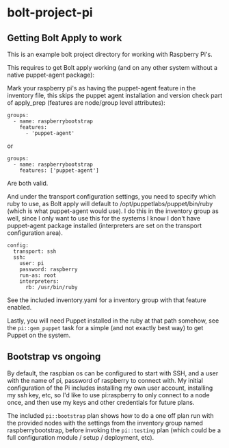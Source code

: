 bolt-project-pi
==============

Getting Bolt Apply to work
-----------

This is an example bolt project directory for working with Raspberry Pi's.

This requires to get Bolt apply working (and on any other system without a native puppet-agent package):

Mark your raspberry pi's as having the puppet-agent feature in the inventory file, this skips the puppet agent installation and version check part of apply_prep (features are node/group level attributes):

```
groups:
  - name: raspberrybootstrap
    features:
      - 'puppet-agent'
```

or

```
groups:
  - name: raspberrybootstrap
    features: ['puppet-agent']
```

Are both valid.

And under the transport configuration settings, you need to specify which ruby to use, as Bolt apply will default to /opt/puppetlabs/puppet/bin/ruby (which is what puppet-agent would use). I do this in the inventory group as well, since I only want to use this for the systems I know I don't have puppet-agent package installed (interpreters are set on the transport configuration area).

```
config:
  transport: ssh
  ssh:
    user: pi
    password: raspberry
    run-as: root
    interpreters:
      rb: /usr/bin/ruby
```

See the included inventory.yaml for a inventory group with that feature enabled.


Lastly, you will need Puppet installed in the ruby at that path somehow, see the `pi::gem_puppet` task for a simple (and not exactly best way) to get Puppet on the system.

Bootstrap vs ongoing
-----------
By default, the raspbian os can be configured to start with SSH, and a user with the name of pi, password of raspberry to connect with. My initial configuration of the Pi includes installing my own user account, installing my ssh key, etc, so I'd like to use pi:raspberry to only connect to a node once, and then use my keys and other credentials for future plans.

The included `pi::bootstrap` plan shows how to do a one off plan run with the provided nodes with the settings from the inventory group named raspberrybootstrap, before invoking the `pi::testing` plan (which could be a full configuration module / setup / deployment, etc).
